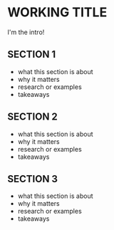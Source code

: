 # WORKING TITLE

I'm the intro!

## SECTION 1

- what this section is about
- why it matters
- research or examples
- takeaways

## SECTION 2

- what this section is about
- why it matters
- research or examples
- takeaways

## SECTION 3

- what this section is about
- why it matters
- research or examples
- takeaways

